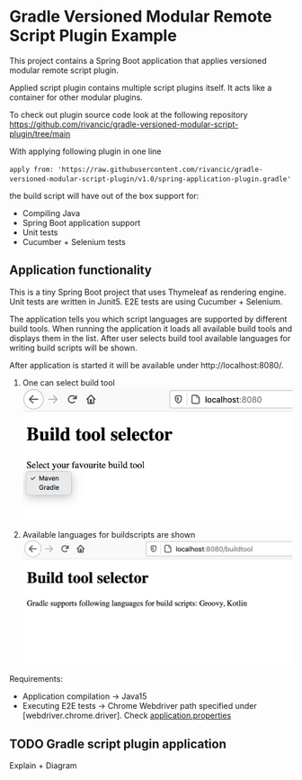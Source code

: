 # Gradle Versioned Modular Remote Script Plugin Example

This project contains a Spring Boot application that applies versioned modular remote script plugin.

Applied script plugin contains multiple script plugins itself. It acts like a container for other modular plugins.

To check out plugin source code look at the following repository https://github.com/rivancic/gradle-versioned-modular-script-plugin/tree/main

With applying following plugin in one line 

`apply from: 'https://raw.githubusercontent.com/rivancic/gradle-versioned-modular-script-plugin/v1.0/spring-application-plugin.gradle'`

the build script will have out of the box support for:
- Compiling Java
- Spring Boot application support 
- Unit tests
- Cucumber + Selenium tests

## Application functionality

This is a tiny Spring Boot project that uses Thymeleaf as rendering engine.
Unit tests are written in Junit5.
E2E tests are using Cucumber + Selenium.

The application tells you which script languages are supported by different build tools.
When running the application it loads all available build tools and displays them in the list.
After user selects build tool available languages for writing build scripts will be shown.

After application is started it will be available under http://localhost:8080/.

1) One can select build tool 
![Build Tool Selection](readme-content/modular-tool-selection-open.png)

2) Available languages for buildscripts are shown
![Build Tool Selected](readme-content/modular-selected-build-tool.png)
   
Requirements:
- Application compilation -> Java15
- Executing E2E tests -> Chrome Webdriver path specified under [webdriver.chrome.driver]. Check [application.properties](src/cucumberE2eTest/resources/application.properties)

## TODO Gradle script plugin application

Explain + Diagram
